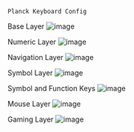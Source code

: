 ``Planck Keyboard Config``

Base Layer
![image](https://user-images.githubusercontent.com/36246921/131424090-c14bafc0-d6c6-4041-b3e2-050fb9072b99.png)

Numeric Layer
![image](https://user-images.githubusercontent.com/36246921/131424191-fd6ebf02-9336-4452-94cf-c520e3722a68.png)

Navigation Layer
![image](https://user-images.githubusercontent.com/36246921/131424211-407cc38e-cbfc-42fe-9374-7f46424b4d23.png)

Symbol Layer
![image](https://user-images.githubusercontent.com/36246921/131424233-a46e3498-f60b-4b38-b4a4-972da9da4743.png)

Symbol and Function Keys
![image](https://user-images.githubusercontent.com/36246921/131424253-35181e4d-d946-4b60-b23d-44f9fe064dd8.png)

Mouse Layer
![image](https://user-images.githubusercontent.com/36246921/131424272-9c3699a8-ebcb-4def-8e39-847ec4b1a8b7.png)

Gaming Layer
![image](https://user-images.githubusercontent.com/36246921/131424286-2840834c-f723-4222-b84e-61ec019e5a13.png)
